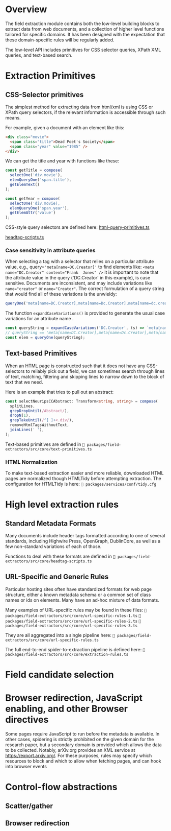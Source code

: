 # Overview
The  field extraction  module contains  both  the low-level  building blocks  to
extract data  from web  documents, and  a collection  of higher  level functions
tailored for specific domains. It has been designed with the expectation
that these domain-specific rules will be regularly added.

The low-level API includes primitives for CSS selector queries,
XPath XML queries, and text-based search.

# Extraction Primitives

## CSS-Selector primitives
The simplest  method for  extracting data  from html/xml is  using CSS  or XPath
query selectors, if the relevant information is accessible through such means.


For example, given a document with an element like this:
```html
<div class="movie">
  <span class="title">Dead Poet's Society</span>
  <span class="year" value="1985" />
</div>
```
We can get the title and year with functions like these:
```typescript
const getTitle = compose(
  selectOne('div.movie'),
  elemQueryOne('span.title'),
  getElemText()
);

const getYear = compose(
  selectOne('div.movie),
  elemQueryOne('span.year'),
  getElemAttr('value')
);
```

CSS-style query selectors are defined here:
[html-query-primitives.ts](packages/field-extractors/src/core/html-query-primitives.ts)


[headtag-scripts.ts](packages/field-extractors/src/core/headtag-scripts.ts ':include :type=code :fragment=dublinCore')


### Case sensitivity in attribute queries
When  selecting a  tag with  a selector  that relies  on a  particular attribute
value,  e.g.,  query=`'meta[name=DC.Creator]'`  to find  elements  like:  `<meta
name="DC.Creator" content="Frank  Jones" />`  it is important  to note  that the
attribute value in the query ('DC.Creator'  in this example), is case sensitive.
Documents are inconsistent, and may  include variations like `name="creator"` or
`name="Creator"`. The correct formulation of a  query string that would find all
of these variations is the unwieldy:

```typescript
queryOne('meta[name=DC.Creator],meta[name=Dc.Creator],meta[name=dc.creator]')
```

The function `expandCaseVariations()` is provided to generate the usual case variations for an attribute name .
```typescript
const queryString = expandCaseVariations('DC.Creator', (s) => `meta[name=${n}]` );
// queryString == 'meta[name=DC.Creator],meta[name=Dc.Creator],meta[name=dc.creator]'
const elem = queryOne(queryString);
```


## Text-based Primitives
When an HTML page is constructed such that it does not have any CSS-selectors to reliably pick out a field,
we can sometimes search through lines of text, matching, filtering and skipping lines to narrow down to
the block of text that we need.

Here is an example that tries to pull out an abstract:

```typescript
const selectNeuripsCCAbstract: Transform<string, string> = compose(
  splitLines,
  grepDropUntil(/Abstract/),
  dropN(1),
  grepTakeUntil(/^[ ]+<.div/),
  removeHtmlTagsWithoutText,
  joinLines(' '),
);
```

Text-based primitives are defined in
`📄 packages/field-extractors/src/core/text-primitives.ts`

### HTML Normalization
To make  text-based extraction easier  and more reliable, downloaded  HTML pages
are normalized though HTMLTidy before attempting extraction. The configuration
for HTMLTidy is here:
`📄 packages/services/conf/tidy.cfg`


# High level extraction rules

## Standard Metadata Formats
Many  documents  include header  tags  formatted  according  to one  of  several
standards, including  Highwire Press,  OpenGraph, DublinCore, as  well as  a few
non-standard variations of each of those.

Functions to deal with these formats are defined in
`📄 packages/field-extractors/src/core/headtag-scripts.ts`


## URL-Specific and Generic Rules
Particular hosting sites often have standardized formats for web page
structure, either a known metadata schema or a common set of class names or
ids on elements. Many have an ad-hoc mixture of data formats.

Many examples of URL-specific rules may be found in these files:
`📄 packages/field-extractors/src/core/url-specific-rules-1.ts`
`📄 packages/field-extractors/src/core/url-specific-rules-2.ts`
`📄 packages/field-extractors/src/core/url-specific-rules-3.ts`

They are all aggregated into a single pipeline here:
`📄 packages/field-extractors/src/core/url-specific-rules.ts`

The full end-to-end spider-to-extraction pipeline is defined here:
`📄 packages/field-extractors/src/core/extraction-rules.ts `

# Field candidate selection
# Browser redirection, JavaScript enabling, and other Browser directives
Some pages require JavaScript to run before the metadata is available. In other cases,
spidering is strictly prohibited on the given domain for the research paper, but a secondary
domain is provided which allows the data to be collected. Notably, arXiv.org provides an XML
service at https://export.arxiv.org/. For these purposes, rules may specify which resources to block and which to
allow when fetching pages, and can hook into browser events

# Control-flow abstractions

## Scatter/gather

## Browser redirection
